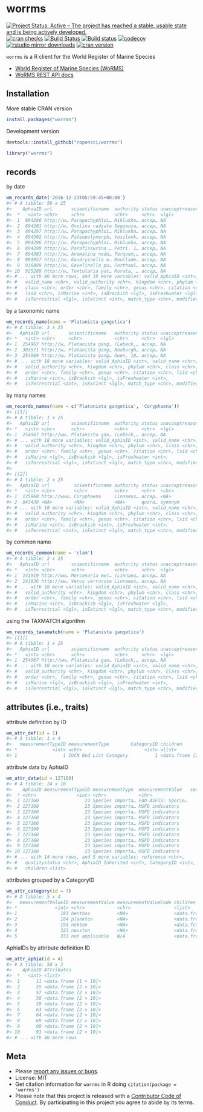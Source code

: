 worrms
======



<!-- README.md is generated from README.Rmd. Please edit that file -->

[![Project Status: Active – The project has reached a stable, usable state and is being actively developed.](https://www.repostatus.org/badges/latest/active.svg)](https://www.repostatus.org/#active)
[![cran checks](https://cranchecks.info/badges/worst/worrms)](https://cranchecks.info/pkgs/worrms)
[![Build Status](https://travis-ci.org/ropensci/worrms.svg?branch=master)](https://travis-ci.org/ropensci/worrms)
[![Build status](https://ci.appveyor.com/api/projects/status/e5q7fi97pl49h7v6?svg=true)](https://ci.appveyor.com/project/sckott/worrms)
[![codecov](https://codecov.io/gh/ropensci/worrms/branch/master/graph/badge.svg)](https://codecov.io/gh/ropensci/worrms)
[![rstudio mirror downloads](http://cranlogs.r-pkg.org/badges/worrms)](https://github.com/metacran/cranlogs.app)
[![cran version](http://www.r-pkg.org/badges/version/worrms)](https://cran.r-project.org/package=worrms)

`worrms` is a R client for the World Register of Marine Species

* [World Register of Marine Species (WoRMS)](http://www.marinespecies.org/)
* [WoRMS REST API docs](http://www.marinespecies.org/rest/)

## Installation

More stable CRAN version


```r
install.packages("worrms")
```

Development version


```r
devtools::install_github("ropensci/worrms")
```


```r
library("worrms")
```

## records

by date


```r
wm_records_date('2016-12-23T05:59:45+00:00')
#> # A tibble: 50 x 25
#>    AphiaID url       scientificname  authority status unacceptreason rank 
#>  *   <int> <chr>     <chr>           <chr>     <chr>  <lgl>          <chr>
#>  1  894298 http://w… Parapachyphloi… Miklukho… accep… NA             Spec…
#>  2  894301 http://w… Ovulina radiata Seguenza… accep… NA             Spec…
#>  3  894297 http://w… Parapachyphloi… Miklukho… accep… NA             Spec…
#>  4  894302 http://w… Paleopolymorph… Vasilenk… accep… NA             Spec…
#>  5  894296 http://w… Parapachyphloi… Miklukho… accep… NA             Spec…
#>  6  894299 http://w… Parafissurina … Petri, 1… accep… NA             Spec…
#>  7  894303 http://w… Anomalina nodu… Terquem,… accep… NA             Spec…
#>  8  901957 http://w… Gaudryinella e… Moullade… accep… NA             Spec…
#>  9  916899 http://w… Gavelinella pu… Porthaul… accep… NA             Spec…
#> 10  925289 http://w… Textularia yat… Murata, … accep… NA             Spec…
#> # ... with 40 more rows, and 18 more variables: valid_AphiaID <int>,
#> #   valid_name <chr>, valid_authority <chr>, kingdom <chr>, phylum <chr>,
#> #   class <chr>, order <chr>, family <chr>, genus <chr>, citation <chr>,
#> #   lsid <chr>, isMarine <int>, isBrackish <lgl>, isFreshwater <lgl>,
#> #   isTerrestrial <lgl>, isExtinct <int>, match_type <chr>, modified <chr>
```

by a taxonomic name


```r
wm_records_name(name = 'Platanista gangetica')
#> # A tibble: 3 x 25
#>   AphiaID url       scientificname   authority status unacceptreason rank 
#> *   <int> <chr>     <chr>            <chr>     <chr>  <lgl>          <chr>
#> 1  254967 http://w… Platanista gang… (Lebeck,… accep… NA             Spec…
#> 2  383571 http://w… Platanista gang… Roxburgh… accep… NA             Subs…
#> 3  254969 http://w… Platanista gang… Owen, 18… accep… NA             Subs…
#> # ... with 18 more variables: valid_AphiaID <int>, valid_name <chr>,
#> #   valid_authority <chr>, kingdom <chr>, phylum <chr>, class <chr>,
#> #   order <chr>, family <chr>, genus <chr>, citation <chr>, lsid <chr>,
#> #   isMarine <int>, isBrackish <lgl>, isFreshwater <int>,
#> #   isTerrestrial <int>, isExtinct <lgl>, match_type <chr>, modified <chr>
```

by many names


```r
wm_records_names(name = c('Platanista gangetica', 'Coryphaena'))
#> [[1]]
#> # A tibble: 1 x 25
#>   AphiaID url        scientificname  authority status unacceptreason rank 
#> *   <int> <chr>      <chr>           <chr>     <chr>  <lgl>          <chr>
#> 1  254967 http://ww… Platanista gan… (Lebeck,… accep… NA             Spec…
#> # ... with 18 more variables: valid_AphiaID <int>, valid_name <chr>,
#> #   valid_authority <chr>, kingdom <chr>, phylum <chr>, class <chr>,
#> #   order <chr>, family <chr>, genus <chr>, citation <chr>, lsid <chr>,
#> #   isMarine <lgl>, isBrackish <lgl>, isFreshwater <int>,
#> #   isTerrestrial <lgl>, isExtinct <lgl>, match_type <chr>, modified <chr>
#> 
#> [[2]]
#> # A tibble: 2 x 25
#>   AphiaID url         scientificname authority status unacceptreason rank 
#> *   <int> <chr>       <chr>          <chr>     <chr>  <chr>          <chr>
#> 1  125960 http://www… Coryphaena     Linnaeus… accep… <NA>           Genus
#> 2  843430 <NA>        <NA>           <NA>      quara… synonym        <NA> 
#> # ... with 18 more variables: valid_AphiaID <int>, valid_name <chr>,
#> #   valid_authority <chr>, kingdom <chr>, phylum <chr>, class <chr>,
#> #   order <chr>, family <chr>, genus <chr>, citation <chr>, lsid <chr>,
#> #   isMarine <int>, isBrackish <int>, isFreshwater <int>,
#> #   isTerrestrial <int>, isExtinct <lgl>, match_type <chr>, modified <chr>
```

by common name


```r
wm_records_common(name = 'clam')
#> # A tibble: 2 x 25
#>   AphiaID url        scientificname  authority status unacceptreason rank 
#> *   <int> <chr>      <chr>           <chr>     <chr>  <lgl>          <chr>
#> 1  141919 http://ww… Mercenaria mer… (Linnaeu… accep… NA             Spec…
#> 2  141936 http://ww… Venus verrucosa Linnaeus… accep… NA             Spec…
#> # ... with 18 more variables: valid_AphiaID <int>, valid_name <chr>,
#> #   valid_authority <chr>, kingdom <chr>, phylum <chr>, class <chr>,
#> #   order <chr>, family <chr>, genus <chr>, citation <chr>, lsid <chr>,
#> #   isMarine <int>, isBrackish <lgl>, isFreshwater <lgl>,
#> #   isTerrestrial <lgl>, isExtinct <lgl>, match_type <chr>, modified <chr>
```

using the TAXMATCH algorithm


```r
wm_records_taxamatch(name = 'Platanista gangetica')
#> [[1]]
#> # A tibble: 1 x 25
#>   AphiaID url        scientificname  authority status unacceptreason rank 
#> *   <int> <chr>      <chr>           <chr>     <chr>  <lgl>          <chr>
#> 1  254967 http://ww… Platanista gan… (Lebeck,… accep… NA             Spec…
#> # ... with 18 more variables: valid_AphiaID <int>, valid_name <chr>,
#> #   valid_authority <chr>, kingdom <chr>, phylum <chr>, class <chr>,
#> #   order <chr>, family <chr>, genus <chr>, citation <chr>, lsid <chr>,
#> #   isMarine <lgl>, isBrackish <lgl>, isFreshwater <int>,
#> #   isTerrestrial <lgl>, isExtinct <lgl>, match_type <chr>, modified <chr>
```

## attributes (i.e., traits)

attribute definition by ID


```r
wm_attr_def(id = 1)
#> # A tibble: 1 x 4
#>   measurementTypeID measurementType        CategoryID children            
#> *             <int> <chr>                       <int> <list>              
#> 1                 1 IUCN Red List Category          1 <data.frame [2 × 4]>
```

attribute data by AphiaID


```r
wm_attr_data(id = 127160)
#> # A tibble: 24 x 10
#>    AphiaID measurementTypeID measurementType  measurementValue   source_id
#>  * <chr>               <int> <chr>            <chr>                  <int>
#>  1 127160                 23 Species importa… FAO-ASFIS: Specie…    197354
#>  2 127160                 23 Species importa… MSFD indicators       197546
#>  3 127160                 23 Species importa… MSFD indicators       197549
#>  4 127160                 23 Species importa… MSFD indicators       197615
#>  5 127160                 23 Species importa… MSFD indicators       197615
#>  6 127160                 23 Species importa… MSFD indicators       197615
#>  7 127160                 23 Species importa… MSFD indicators       197615
#>  8 127160                 23 Species importa… MSFD indicators       197616
#>  9 127160                 23 Species importa… MSFD indicators       197616
#> 10 127160                 23 Species importa… MSFD indicators       197549
#> # ... with 14 more rows, and 5 more variables: reference <chr>,
#> #   qualitystatus <chr>, AphiaID_Inherited <int>, CategoryID <int>,
#> #   children <list>
```

attributes grouped by a CategoryID


```r
wm_attr_category(id = 7)
#> # A tibble: 5 x 4
#>   measurementValueID measurementValue measurementValueCode children       
#> *              <int> <chr>            <chr>                <list>         
#> 1                183 benthos          <NA>                 <data.frame [6…
#> 2                184 plankton         <NA>                 <data.frame [2…
#> 3                194 nekton           <NA>                 <data.frame [0…
#> 4                323 neuston          <NA>                 <data.frame [0…
#> 5                331 not applicable   N/A                  <data.frame [0…
```

AphiaIDs by attribute definition ID


```r
wm_attr_aphia(id = 4)
#> # A tibble: 50 x 2
#>    AphiaID Attributes           
#>  *   <int> <list>               
#>  1      11 <data.frame [1 × 10]>
#>  2      55 <data.frame [2 × 10]>
#>  3      57 <data.frame [2 × 10]>
#>  4      58 <data.frame [2 × 10]>
#>  5      59 <data.frame [2 × 10]>
#>  6      63 <data.frame [2 × 10]>
#>  7      64 <data.frame [2 × 10]>
#>  8      69 <data.frame [2 × 10]>
#>  9      90 <data.frame [2 × 10]>
#> 10      91 <data.frame [2 × 10]>
#> # ... with 40 more rows
```


## Meta

* Please [report any issues or bugs](https://github.com/ropensci/worrms/issues).
* License: MIT
* Get citation information for `worrms` in R doing `citation(package = 'worrms')`
* Please note that this project is released with a [Contributor Code of Conduct](CODE_OF_CONDUCT.md).
By participating in this project you agree to abide by its terms.
